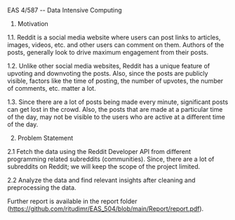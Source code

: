EAS 4/587 -- Data Intensive Computing

1. Motivation

1.1. Reddit is a social media website where users can post links to
articles, images, videos, etc. and other users can comment on them.
Authors of the posts, generally look to drive maximum engagement from
their posts.

1.2. Unlike other social media websites, Reddit has a unique feature of
upvoting and downvoting the posts. Also, since the posts are publicly
visible, factors like the time of posting, the number of upvotes, the
number of comments, etc. matter a lot.

1.3. Since there are a lot of posts being made every minute, significant
posts can get lost in the crowd. Also, the posts that are made at a
particular time of the day, may not be visible to the users who are
active at a different time of the day.

2. Problem Statement

2.1 Fetch the data using the Reddit Developer API from different
programming related subreddits (communities). Since, there are a lot
of subreddits on Reddit; we will keep the scope of the project
limited.

2.2 Analyze the data and find relevant insights after cleaning and
preprocessing the data.

Further report is available in the report folder (https://github.com/ritudimr/EAS_504/blob/main/Report/report.pdf).
